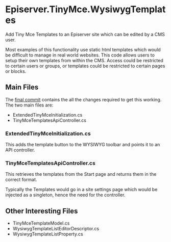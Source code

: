 # Episerver.TinyMce.WysiwygTemplates

Add Tiny Mce Templates to an Episerver site which can be edited by a CMS user. 

Most examples of this functionality use static html templates which would be difficult to manage in real world websites. 
This code allows users to setup their own templates from within the CMS. 
Access could be restricted to certain users or groups, or templates could be restricted to certain pages or blocks.

## Main Files
The [final commit](https://github.com/JamesAskew/Episerver.TinyMce.WysiwygTemplates/commit/c0fd65100378748bd0bb6886a85203e1c7fc44ee) contains the all the changes required to get this working. The two main files are:
- ExtendedTinyMceInitialization.cs
- TinyMceTemplatesApiController.cs

### ExtendedTinyMceInitialization.cs
This adds the template button to the WYSIWYG toolbar and points it to an API controller.

### TinyMceTemplatesApiController.cs
This retrieves the templates from the Start page and returns them in the correct format. 

Typically the Templates would go in a site settings page which would be injected as a singleton, hence the need for the controller.

## Other Interesting Files
- TinyMceTemplateModel.cs
- WysiwygTemplateListEditorDescriptor.cs
- WysiwygTemplateListProperty.cs
